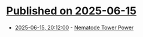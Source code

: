 # [Published on 2025-06-15](index.md)

* [2025-06-15, 20:12:00](https://soylentnews.org/article.pl?sid=25/06/15/0153218&from=rss) - [Nematode Tower Power](https://soylentnews.org/article.pl?sid=25/06/15/0153218&from=rss)

